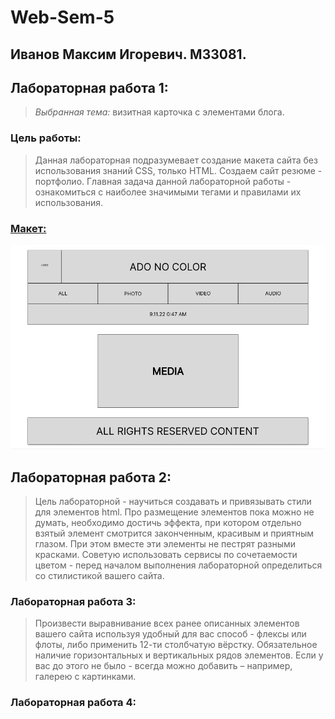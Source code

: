 # Web-Sem-5

## Иванов Максим Игоревич. M33081.

## Лабораторная работа 1:

> _Выбранная тема:_ визитная карточка с элементами блога.

### Цель работы:

> Данная лабораторная подразумевает создание макета сайта без использования знаний CSS,
> только HTML. Создаем сайт резюме - портфолио. Главная задача данной лабораторной работы -
> ознакомиться с наиболее значимыми тегами и правилами их использования.

### [Макет:](https://www.figma.com/file/Hojq5EKqZPEdexlVdJsmOO/Ado-No-Color-Portfolio's-site?node-id=0%3A1)

![alt text](readme_content/layout_1.png)


## Лабораторная работа 2:

> Цель лабораторной - научиться создавать и привязывать стили для элементов html. 
> Про размещение элементов пока можно не думать, необходимо достичь эффекта, 
> при котором отдельно взятый элемент смотрится законченным, красивым и приятным глазом. 
> При этом вместе эти элементы не пестрят разными красками. 
> Советую использовать сервисы по сочетаемости цветом - 
> перед началом выполнения лабораторной определиться со стилистикой вашего сайта.

### Лабораторная работа 3:

> Произвести выравнивание всех ранее описанных 
> элементов вашего сайта используя удобный для вас способ - флексы или флоты, либо
> применить 12-ти столбчатую вёрстку. Обязательное наличие горизонтальных и вертикальных рядов элементов.
> Если у вас до этого не было - всегда можно добавить – например, галерею с картинками.

### Лабораторная работа 4:
